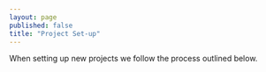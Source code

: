 ```yaml
---
layout: page
published: false
title: "Project Set-up"
---
```


When setting up new projects we follow the process outlined below.